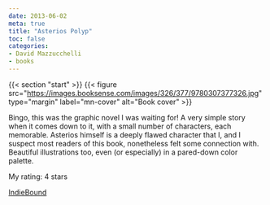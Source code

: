 ```yaml
---
date: 2013-06-02
meta: true
title: "Asterios Polyp"
toc: false
categories:
- David Mazzucchelli
- books
---
```


{{< section "start" >}}
{{< figure src="https://images.booksense.com/images/326/377/9780307377326.jpg" type="margin" label="mn-cover" alt="Book cover" >}}

Bingo, this was the graphic novel I was waiting for! A very simple story when it comes down to it, with a small number of characters, each memorable. Asterios himself is a deeply flawed character that I, and I suspect most readers of this book, nonetheless felt some connection with. Beautiful illustrations too, even (or especially) in a pared-down color palette.

My rating: 4 stars  

[IndieBound](https://www.indiebound.org/book/9780307377326)
